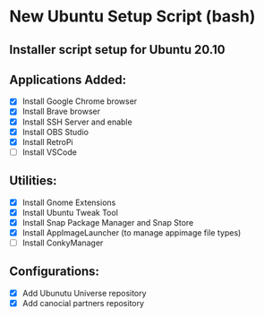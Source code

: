 # New Ubuntu Setup Script (bash)
## Installer script setup for Ubuntu 20.10

## Applications Added:
- [x] Install Google Chrome browser
- [x] Install Brave browser
- [x] Install SSH Server and enable
- [x] Install OBS Studio
- [x] Install RetroPi
- [ ] Install VSCode

## Utilities:
- [x] Install Gnome Extensions
- [x] Install Ubuntu Tweak Tool
- [x] Install Snap Package Manager and Snap Store
- [x] Install AppImageLauncher (to manage appimage file types)
- [ ] Install ConkyManager

## Configurations:
- [x] Add Ubunutu Universe repository
- [x] Add canocial partners repository